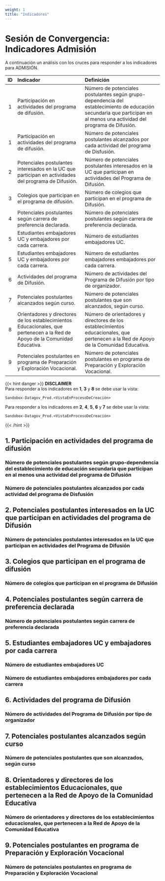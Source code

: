 ```yaml
---
weight: 1
title: "Indicadores"
---
```


# Sesión de Convergencia: Indicadores Admisión

A continuación un análisis con los cruces para responder a los indicadores para ADMISIÓN.

| ID | Indicador | Definición |
| :--: | :-- | :-- |
| 1 | Participación en actividades del programa de difusión. | Número de potenciales postulantes según grupo-dependencia del establecimiento de educación secundaria que participan en al menos una actividad del programa de Difusión. |
| 1 | Participación en actividades del programa de difusión. | Número de potenciales postulantes alcanzados por cada actividad del programa de Disfusión. |
| 2 | Potenciales postulantes interesados en la UC que participan en actividades del programa de Difusión. | Número de potenciales postulantes interesados en la UC que participan en  actividades del Programa de Difusión. |
| 3 | Colegios que participan en el programa de difusión. | Número de colegios que participan en el programa de Difusión. |
| 4 | Potenciales postulantes según carrera de preferencia declarada. | Número de potenciales postulantes según carrera de preferencia declarada. |
| 5 | Estudiantes embajadores UC y embajadores por cada carrera. | Número de estudiantes embajadores UC. |
| 5 | Estudiantes embajadores UC y embajadores por cada carrera. | Número de estudiantes embajadores embajadores por cada carrera. |
| 6 | Actividades del programa de Difusión. | Número de actividades del Programa de Difusión por tipo de organizador. |
| 7 | Potenciales postulantes alcanzados según curso. | Número de potenciales postulantes que son alcanzados, según curso. |
| 8 | Orientadores y directores de los establecimientos Educacionales, que pertenecen a la Red de Apoyo de la Comunidad Educativa. | Número de orientadores y directores de los establecimientos educacionales, que pertenecen a la Red de Apoyo de la Comunidad Educativa. |
| 9 | Potenciales postulantes en programa de Preparación y Exploración Vocacional. | Número de potenciales postulantes en programa de Preparación y Exploración Vocacional. |



{{< hint danger >}}
**DISCLAIMER**  
Para responder a los indicadores en **1**, **3** y **8** se debe usar la vista:
```
Sandobox-Datagov_Prod.<VistaEnProcesoDeCreación>
```

Para responder a los indicadores en **2**, **4**, **5**, **6** y **7** se debe usar la vista:
```
Sandobox-Datagov_Prod.<VistaEnProcesoDeCreación>
```
{{< /hint >}}

## **1. Participación en actividades del programa de difusión**

### **Número de potenciales postulantes según grupo-dependencia del establecimiento de educación secundaria que participan en al menos una actividad del programa de Difusión**

### **Número de potenciales postulantes alcanzados por cada actividad del programa de Disfusión**


## **2. Potenciales postulantes interesados en la UC que participan en actividades del programa de Difusión**

### **Número de potenciales postulantes interesados en la UC que participan en  actividades del Programa de Difusión**


## **3. Colegios que participan en el programa de difusión**

### **Número de colegios que participan en el programa de Difusión**


## **4. Potenciales postulantes según carrera de preferencia declarada**

### **Número de potenciales postulantes según carrera de preferencia declarada**


## **5. Estudiantes embajadores UC y embajadores por cada carrera**

### **Número de estudiantes embajadores UC**

### **Número de estudiantes embajadores embajadores por cada carrera**

## **6. Actividades del programa de Difusión**

### **Número de actividades del Programa de Difusión por tipo de organizador**

## **7. Potenciales postulantes alcanzados según curso**

### **Número de potenciales postulantes que son alcanzados, según curso**

## **8. Orientadores y directores de los establecimientos Educacionales, que pertenecen a la Red de Apoyo de la Comunidad Educativa**

### **Número de orientadores y directores de los establecimientos educacionales, que pertenecen a la Red de Apoyo de la Comunidad Educativa**

## **9. Potenciales postulantes en programa de Preparación y Exploración Vocacional**

### **Número de potenciales postulantes en programa de Preparación y Exploración Vocacional**